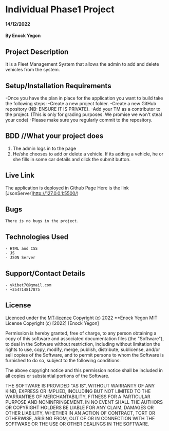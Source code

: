 # Individual Phase1 Project
#### 14/12/2022
#### By Enock Yegon

## Project Description
It is a Fleet Management System that allows the admin to add and delete vehicles from the system.

## Setup/Installation Requirements
-Once you have the plan in place for the application you want to build take the following steps:
-Create a new project folder.
-Create a new GitHub repository (NB: ENSURE IT IS PRIVATE).
-Add your TM as a contributor to the project. (This is only for grading purposes. We promise we won't steal your code)
-Please make sure you regularly commit to the repository.

## BDD //What your project does
1. The admin logs in to the page
2. He/she chooses to add or delete a vehicle.
If its adding a vehicle, he or she fills in some car details and click the submit button.
## Live Link
The application is deployed in Github Page
Here is the link [JsonServer]http://127.0.0.1:5500/)

## Bugs
    There is no bugs in the project.

## Technologies Used
    - HTML and CSS
    - JS
    - JSON Server

## Support/Contact Details
    - ykibet70@gmail.com
    - +254714817875

## License
Licenced under the [MT-licence](https://github.com/Enock-Yegon/flatDango) Copyright (c) 2022 **Enock Yegon
MIT License
Copyright (c) [2022] [Enock Yegon]

Permission is hereby granted, free of charge, to any person obtaining a copy
of this software and associated documentation files (the "Software"), to deal
in the Software without restriction, including without limitation the rights
to use, copy, modify, merge, publish, distribute, sublicense, and/or sell
copies of the Software, and to permit persons to whom the Software is
furnished to do so, subject to the following conditions:

The above copyright notice and this permission notice shall be included in all
copies or substantial portions of the Software.

THE SOFTWARE IS PROVIDED "AS IS", WITHOUT WARRANTY OF ANY KIND, EXPRESS OR
IMPLIED, INCLUDING BUT NOT LIMITED TO THE WARRANTIES OF MERCHANTABILITY,
FITNESS FOR A PARTICULAR PURPOSE AND NONINFRINGEMENT. IN NO EVENT SHALL THE
AUTHORS OR COPYRIGHT HOLDERS BE LIABLE FOR ANY CLAIM, DAMAGES OR OTHER
LIABILITY, WHETHER IN AN ACTION OF CONTRACT, TORT OR OTHERWISE, ARISING FROM,
OUT OF OR IN CONNECTION WITH THE SOFTWARE OR THE USE OR OTHER DEALINGS IN THE
SOFTWARE.